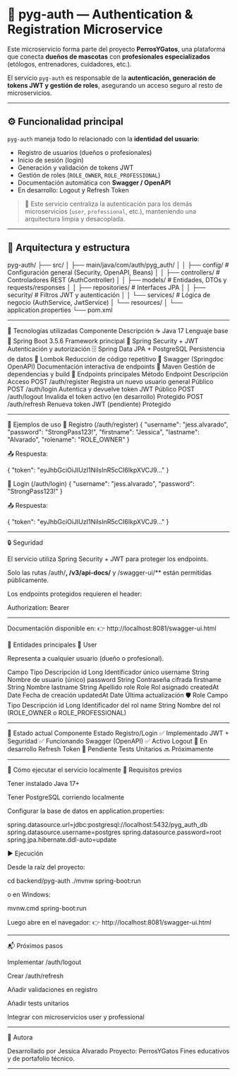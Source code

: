# 🧠 pyg-auth — Authentication & Registration Microservice

Este microservicio forma parte del proyecto **PerrosYGatos**, una plataforma que conecta **dueños de mascotas** con **profesionales especializados** (etólogos, entrenadores, cuidadores, etc.).

El servicio `pyg-auth` es responsable de la **autenticación, generación de tokens JWT y gestión de roles**, asegurando un acceso seguro al resto de microservicios.

---

## ⚙️ Funcionalidad principal

`pyg-auth` maneja todo lo relacionado con la **identidad del usuario**:

- Registro de usuarios (dueños o profesionales)
- Inicio de sesión (login)
- Generación y validación de tokens JWT
- Gestión de roles (`ROLE_OWNER`, `ROLE_PROFESSIONAL`)
- Documentación automática con **Swagger / OpenAPI**
- En desarrollo: Logout y Refresh Token

> 🔐 Este servicio centraliza la autenticación para los demás microservicios (`user`, `professional`, etc.), manteniendo una arquitectura limpia y desacoplada.

---

## 🧩 Arquitectura y estructura


pyg-auth/
├── src/
│   ├── main/java/com/auth/pyg_auth/
│   │   ├── config/          # Configuración general (Security, OpenAPI, Beans)
│   │   ├── controllers/     # Controladores REST (AuthController)
│   │   ├── models/          # Entidades, DTOs y requests/responses
│   │   ├── repositories/    # Interfaces JPA
│   │   ├── security/        # Filtros JWT y autenticación
│   │   └── services/        # Lógica de negocio (AuthService, JwtService)
│   └── resources/
│       └── application.properties
└── pom.xml

---

🧠 Tecnologías utilizadas
Componente	Descripción
☕ Java 17	Lenguaje base
🌱 Spring Boot 3.5.6	Framework principal
🔐 Spring Security + JWT	Autenticación y autorización
🗄️ Spring Data JPA + PostgreSQL	Persistencia de datos
🧩 Lombok	Reducción de código repetitivo
📘 Swagger (Springdoc OpenAPI)	Documentación interactiva de endpoints
🧰 Maven	Gestión de dependencias y build
🔗 Endpoints principales
Método	Endpoint	Descripción	Acceso
POST	/auth/register	Registra un nuevo usuario general	Público
POST	/auth/login	Autentica y devuelve token JWT	Público
POST	/auth/logout	Invalida el token activo (en desarrollo)	Protegido
POST	/auth/refresh	Renueva token JWT (pendiente)	Protegido

---


🧾 Ejemplos de uso
🔹 Registro (/auth/register)
{
  "username": "jess.alvarado",
  "password": "StrongPass123!",
  "firstname": "Jessica",
  "lastname": "Alvarado",
  "rolename": "ROLE_OWNER"
}


📤 Respuesta:

{
  "token": "eyJhbGciOiJIUzI1NiIsInR5cCI6IkpXVCJ9..."
}

🔹 Login (/auth/login)
{
  "username": "jess.alvarado",
  "password": "StrongPass123!"
}


📤 Respuesta:

{
  "token": "eyJhbGciOiJIUzI1NiIsInR5cCI6IkpXVCJ9..."
}

---

🔒 Seguridad

El servicio utiliza Spring Security + JWT para proteger los endpoints.

Solo las rutas /auth/**, /v3/api-docs/** y /swagger-ui/** están permitidas públicamente.

Los endpoints protegidos requieren el header:

Authorization: Bearer <token>

---

Documentación disponible en:
👉 http://localhost:8081/swagger-ui.html

🧱 Entidades principales
🧍 User

Representa a cualquier usuario (dueño o profesional).

Campo	Tipo	Descripción
id	Long	Identificador único
username	String	Nombre de usuario (único)
password	String	Contraseña cifrada
firstname	String	Nombre
lastname	String	Apellido
role	Role	Rol asignado
createdAt	Date	Fecha de creación
updatedAt	Date	Última actualización
🛡️ Role
Campo	Tipo	Descripción
id	Long	Identificador del rol
name	String	Nombre del rol (ROLE_OWNER o ROLE_PROFESSIONAL)

---

🔄 Estado actual
Componente	Estado
Registro/Login	✅ Implementado
JWT + Seguridad	✅ Funcionando
Swagger (OpenAPI)	✅ Activo
Logout	🚧 En desarrollo
Refresh Token	🚧 Pendiente
Tests Unitarios	🔜 Próximamente

---


🚀 Cómo ejecutar el servicio localmente
🔧 Requisitos previos

Tener instalado Java 17+

Tener PostgreSQL corriendo localmente

Configurar la base de datos en application.properties:

spring.datasource.url=jdbc:postgresql://localhost:5432/pyg_auth_db
spring.datasource.username=postgres
spring.datasource.password=root
spring.jpa.hibernate.ddl-auto=update

▶️ Ejecución

Desde la raíz del proyecto:

cd backend/pyg-auth
./mvnw spring-boot:run


o en Windows:

mvnw.cmd spring-boot:run


Luego abre en el navegador:
👉 http://localhost:8081/swagger-ui.html


---


📬 Próximos pasos

 Implementar /auth/logout

 Crear /auth/refresh

 Añadir validaciones en registro

 Añadir tests unitarios

 Integrar con microservicios user y professional

---


🐾 Autora

Desarrollado por Jessica Alvarado
Proyecto: PerrosYGatos
Fines educativos y de portafolio técnico.

---
